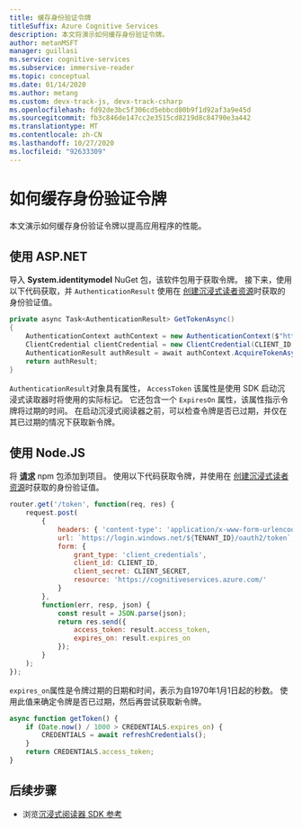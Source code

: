 ```yaml
---
title: 缓存身份验证令牌
titleSuffix: Azure Cognitive Services
description: 本文将演示如何缓存身份验证令牌。
author: metanMSFT
manager: guillasi
ms.service: cognitive-services
ms.subservice: immersive-reader
ms.topic: conceptual
ms.date: 01/14/2020
ms.author: metang
ms.custom: devx-track-js, devx-track-csharp
ms.openlocfilehash: fd92de3bc5f306cd5ebbcd80b9f1d92af3a9e45d
ms.sourcegitcommit: fb3c846de147cc2e3515cd8219d8c84790e3a442
ms.translationtype: MT
ms.contentlocale: zh-CN
ms.lasthandoff: 10/27/2020
ms.locfileid: "92633309"
---
```

# <a name="how-to-cache-the-authentication-token"></a>如何缓存身份验证令牌

本文演示如何缓存身份验证令牌以提高应用程序的性能。

## <a name="using-aspnet"></a>使用 ASP.NET

导入 **System.identitymodel** NuGet 包，该软件包用于获取令牌。 接下来，使用以下代码获取，并 `AuthenticationResult` 使用在 [创建沉浸式读者资源](./how-to-create-immersive-reader.md)时获取的身份验证值。

```csharp
private async Task<AuthenticationResult> GetTokenAsync()
{
    AuthenticationContext authContext = new AuthenticationContext($"https://login.windows.net/{TENANT_ID}");
    ClientCredential clientCredential = new ClientCredential(CLIENT_ID, CLIENT_SECRET);
    AuthenticationResult authResult = await authContext.AcquireTokenAsync("https://cognitiveservices.azure.com/", clientCredential);
    return authResult;
}
```

`AuthenticationResult`对象具有属性， `AccessToken` 该属性是使用 SDK 启动沉浸式读取器时将使用的实际标记。 它还包含一个 `ExpiresOn` 属性，该属性指示令牌将过期的时间。 在启动沉浸式阅读器之前，可以检查令牌是否已过期，并仅在其已过期的情况下获取新令牌。

## <a name="using-nodejs"></a>使用 Node.JS

将 [**请求**](https://www.npmjs.com/package/request) npm 包添加到项目。 使用以下代码获取令牌，并使用在 [创建沉浸式读者资源](./how-to-create-immersive-reader.md)时获取的身份验证值。

```javascript
router.get('/token', function(req, res) {
    request.post(
        {
            headers: { 'content-type': 'application/x-www-form-urlencoded' },
            url: `https://login.windows.net/${TENANT_ID}/oauth2/token`,
            form: {
                grant_type: 'client_credentials',
                client_id: CLIENT_ID,
                client_secret: CLIENT_SECRET,
                resource: 'https://cognitiveservices.azure.com/'
            }
        },
        function(err, resp, json) {
            const result = JSON.parse(json);
            return res.send({
                access_token: result.access_token,
                expires_on: result.expires_on
            });
        }
    );
});
```

`expires_on`属性是令牌过期的日期和时间，表示为自1970年1月1日起的秒数。 使用此值来确定令牌是否已过期，然后再尝试获取新令牌。

```javascript
async function getToken() {
    if (Date.now() / 1000 > CREDENTIALS.expires_on) {
        CREDENTIALS = await refreshCredentials();
    }
    return CREDENTIALS.access_token;
}
```

## <a name="next-steps"></a>后续步骤

* 浏览[沉浸式阅读器 SDK 参考](./reference.md)